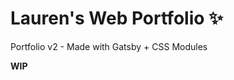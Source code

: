 # Lauren's Web Portfolio ✨

Portfolio v2 - Made with Gatsby + CSS Modules

**WIP**

<!-- ## [Demo](https://laurenwilkinson.co.uk) 💻 -->
